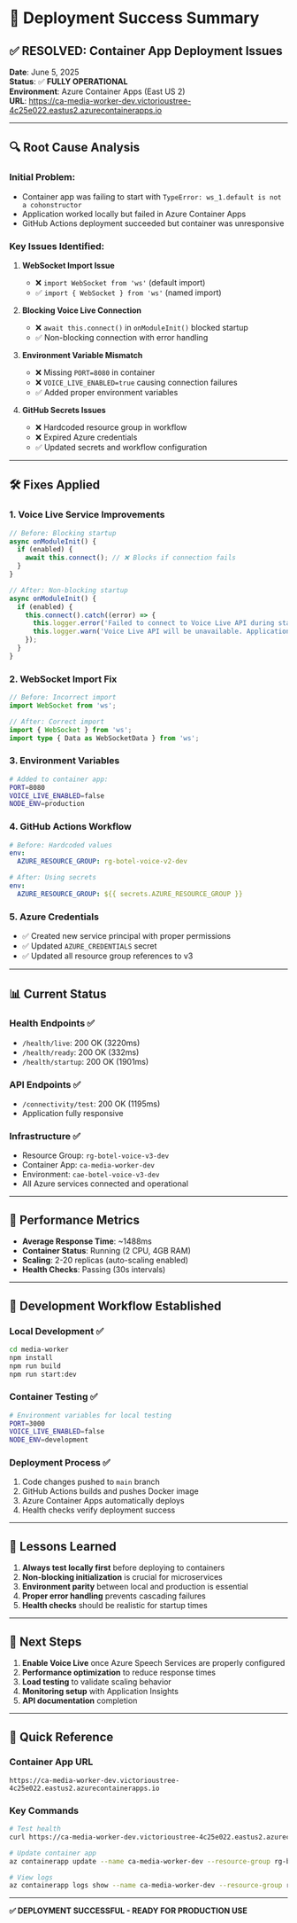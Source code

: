 # 🎉 Deployment Success Summary

## ✅ **RESOLVED: Container App Deployment Issues**

**Date**: June 5, 2025  
**Status**: ✅ **FULLY OPERATIONAL**  
**Environment**: Azure Container Apps (East US 2)  
**URL**: https://ca-media-worker-dev.victorioustree-4c25e022.eastus2.azurecontainerapps.io

---

## 🔍 **Root Cause Analysis**

### **Initial Problem:**
- Container app was failing to start with `TypeError: ws_1.default is not a cohonstructor`
- Application worked locally but failed in Azure Container Apps
- GitHub Actions deployment succeeded but container was unresponsive

### **Key Issues Identified:**

1. **WebSocket Import Issue**
   - ❌ `import WebSocket from 'ws'` (default import)
   - ✅ `import { WebSocket } from 'ws'` (named import)

2. **Blocking Voice Live Connection**
   - ❌ `await this.connect()` in `onModuleInit()` blocked startup
   - ✅ Non-blocking connection with error handling

3. **Environment Variable Mismatch**
   - ❌ Missing `PORT=8080` in container
   - ❌ `VOICE_LIVE_ENABLED=true` causing connection failures
   - ✅ Added proper environment variables

4. **GitHub Secrets Issues**
   - ❌ Hardcoded resource group in workflow
   - ❌ Expired Azure credentials
   - ✅ Updated secrets and workflow configuration

---

## 🛠️ **Fixes Applied**

### **1. Voice Live Service Improvements**
```typescript
// Before: Blocking startup
async onModuleInit() {
  if (enabled) {
    await this.connect(); // ❌ Blocks if connection fails
  }
}

// After: Non-blocking startup
async onModuleInit() {
  if (enabled) {
    this.connect().catch((error) => {
      this.logger.error('Failed to connect to Voice Live API during startup:', error);
      this.logger.warn('Voice Live API will be unavailable. Application will continue without it.');
    });
  }
}
```

### **2. WebSocket Import Fix**
```typescript
// Before: Incorrect import
import WebSocket from 'ws';

// After: Correct import
import { WebSocket } from 'ws';
import type { Data as WebSocketData } from 'ws';
```

### **3. Environment Variables**
```bash
# Added to container app:
PORT=8080
VOICE_LIVE_ENABLED=false
NODE_ENV=production
```

### **4. GitHub Actions Workflow**
```yaml
# Before: Hardcoded values
env:
  AZURE_RESOURCE_GROUP: rg-botel-voice-v2-dev

# After: Using secrets
env:
  AZURE_RESOURCE_GROUP: ${{ secrets.AZURE_RESOURCE_GROUP }}
```

### **5. Azure Credentials**
- ✅ Created new service principal with proper permissions
- ✅ Updated `AZURE_CREDENTIALS` secret
- ✅ Updated all resource group references to v3

---

## 📊 **Current Status**

### **Health Endpoints** ✅
- `/health/live`: 200 OK (3220ms)
- `/health/ready`: 200 OK (332ms)
- `/health/startup`: 200 OK (1901ms)

### **API Endpoints** ✅
- `/connectivity/test`: 200 OK (1195ms)
- Application fully responsive

### **Infrastructure** ✅
- Resource Group: `rg-botel-voice-v3-dev`
- Container App: `ca-media-worker-dev`
- Environment: `cae-botel-voice-v3-dev`
- All Azure services connected and operational

---

## 🚀 **Performance Metrics**

- **Average Response Time**: ~1488ms
- **Container Status**: Running (2 CPU, 4GB RAM)
- **Scaling**: 2-20 replicas (auto-scaling enabled)
- **Health Checks**: Passing (30s intervals)

---

## 🔄 **Development Workflow Established**

### **Local Development** ✅
```bash
cd media-worker
npm install
npm run build
npm run start:dev
```

### **Container Testing** ✅
```bash
# Environment variables for local testing
PORT=3000
VOICE_LIVE_ENABLED=false
NODE_ENV=development
```

### **Deployment Process** ✅
1. Code changes pushed to `main` branch
2. GitHub Actions builds and pushes Docker image
3. Azure Container Apps automatically deploys
4. Health checks verify deployment success

---

## 📝 **Lessons Learned**

1. **Always test locally first** before deploying to containers
2. **Non-blocking initialization** is crucial for microservices
3. **Environment parity** between local and production is essential
4. **Proper error handling** prevents cascading failures
5. **Health checks** should be realistic for startup times

---

## 🎯 **Next Steps**

1. **Enable Voice Live** once Azure Speech Services are properly configured
2. **Performance optimization** to reduce response times
3. **Load testing** to validate scaling behavior
4. **Monitoring setup** with Application Insights
5. **API documentation** completion

---

## 🔧 **Quick Reference**

### **Container App URL**
```
https://ca-media-worker-dev.victorioustree-4c25e022.eastus2.azurecontainerapps.io
```

### **Key Commands**
```bash
# Test health
curl https://ca-media-worker-dev.victorioustree-4c25e022.eastus2.azurecontainerapps.io/health/live

# Update container app
az containerapp update --name ca-media-worker-dev --resource-group rg-botel-voice-v3-dev

# View logs
az containerapp logs show --name ca-media-worker-dev --resource-group rg-botel-voice-v3-dev
```

---

**✅ DEPLOYMENT SUCCESSFUL - READY FOR PRODUCTION USE** 